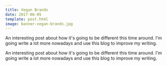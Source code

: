 ```yaml
---
title: Vegan Brands
date: 2017-06-05
template: post.html
image: banner-vegan-brands.jpg
---
```


An interesting post about how it's going to be different this time around. I'm going write a lot more nowadays and use this blog to improve my writing.

An interesting post about how it's going to be different this time around. I'm going write a lot more nowadays and use this blog to improve my writing.